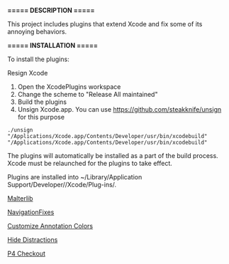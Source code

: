 __===== DESCRIPTION =====__

This project includes plugins that extend Xcode
and fix some of its annoying behaviors.

__===== INSTALLATION =====__

To install the plugins:

Resign Xcode

1. Open the XcodePlugins workspace
2. Change the scheme to "Release All maintained"
3. Build the plugins
4. Unsign Xcode.app. You can use https://github.com/steakknife/unsign for this purpose
```./unsign "/Applications/Xcode.app/Contents/MacOS/Xcode" "/Applications/Xcode.app/Contents/MacOS/Xcode"
./unsign "/Applications/Xcode.app/Contents/Developer/usr/bin/xcodebuild" "/Applications/Xcode.app/Contents/Developer/usr/bin/xcodebuild"
``` 

The plugins will automatically be installed as a part of the build
process. Xcode must be relaunched for the plugins to take effect.

Plugins are installed into ~/Library/Application Support/Developer/<Xcode version>/Xcode/Plug-ins/.

[Malterlib](Plugin_Malterlib/README.md)

[NavigationFixes](Plugin_NavigationFixes/README.md)

[Customize Annotation Colors](Plugin_CustomizeAnnotations/README.md)

[Hide Distractions](Plugin_HideDistractions/README.md)

[P4 Checkout](Plugin_P4Checkout/README.md)
